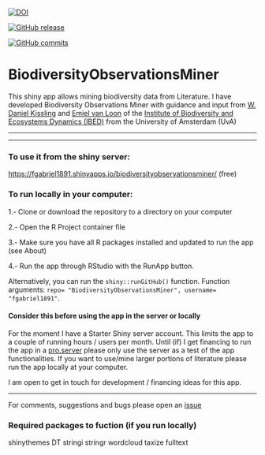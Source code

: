 [![DOI](https://zenodo.org/badge/DOI/10.5281/zenodo.1036826.svg)](https://doi.org/10.5281/zenodo.1036826)

[![GitHub release](https://img.shields.io/github/release/Naereen/StrapDown.js.svg)](https://GitHub.com/fgabriel1891/BiodiversityObservationsMiner/releases/)

[![GitHub commits](https://img.shields.io/github/commits-since/Naereen/StrapDown.js/v1.0.0.svg)](https://GitHub.com/Naereen/SBiodiversityObservationsMiner/commits/)


# BiodiversityObservationsMiner

This shiny app allows mining biodiversity data from Literature. I have developed Biodiversity Observations Miner with guidance and input from [W. Daniel Kissling](https://www.danielkissling.de/) and [Emiel van Loon](https://staff.fnwi.uva.nl/e.e.vanloon/) of the [Institute of Biodiversity and Ecosystems Dynamics (IBED)](http://ibed.uva.nl/) from the University of Amsterdam (UvA)



--------

--------

### To use it from the shiny server: 

https://fgabriel1891.shinyapps.io/biodiversityobservationsminer/  (free)

### To run locally in your computer:  
 
 1.- Clone or download the repository to a directory on your computer
 
 2.- Open the R Project container file
 
 3.- Make sure you have all R packages installed and updated to run the app (see About) 
 
 4.- Run the app through RStudio with the RunApp button. 
 
 Alternatively, you can run the `shiny::runGitHub()` function. Function arguments: `repo= "BiodiversityObservationsMiner", username= "fgabriel1891"`.
 

#### Consider this before using the app in the server or locally

For the moment I have a Starter Shiny server account. This limits the app to a couple of running hours / users per month. Until (if) I get financing to run the app in a [pro.server](http://www.shinyapps.io/)  please only use the server as a test of the app functionalities. If you want to use/mine larger portions of literature please run the app locally at your computer. 

I am open to get in touch for development / financing ideas for this app. 

--------
For comments, suggestions and bugs please open an [issue](https://github.com/fgabriel1891/BiodiversityObservationsMiner/issues/new)


### Required packages to fuction (if you run locally) 

shinythemes
DT
stringi
stringr
wordcloud
taxize
fulltext
